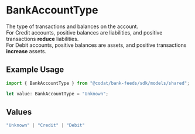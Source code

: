 # BankAccountType

The type of transactions and balances on the account.  
For Credit accounts, positive balances are liabilities, and positive transactions **reduce** liabilities.  
For Debit accounts, positive balances are assets, and positive transactions **increase** assets.

## Example Usage

```typescript
import { BankAccountType } from "@codat/bank-feeds/sdk/models/shared";

let value: BankAccountType = "Unknown";
```

## Values

```typescript
"Unknown" | "Credit" | "Debit"
```